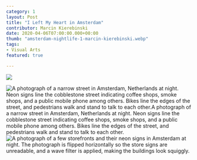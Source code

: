 ```yaml
---
category: 1
layout: Post
title: "I Left My Heart in Amsterdam"
contributor: Marcin Kierebinski
date: 2020-04-06T07:00:00.000+00:00
thumb: "amsterdam-nightlife-1-marcin-kierebinski.webp"
tags: 
- Visual Arts
featured: true

---
```

![](/uplads/amsterdam-nightlife-2-marcin-kierebinski.jpg)

<div class="center">
    <img src="{{ site.baseurl }}/uploads/1/amsterdam-nightlife-1-marcin-kierebinski.jpg" 
        alt="A photograph of a narrow street in Amsterdam, Netherlands at night. Neon signs line the cobblestone street indicating coffee shops, smoke shops, and a public mobile phone among others. Bikes line the edges of the street, and pedestrians walk and stand to talk to each other.A photograph of a narrow street in Amsterdam, Netherlands at night. Neon signs line the cobblestone street indicating coffee shops, smoke shops, and a public mobile phone among others. Bikes line the edges of the street, and pedestrians walk and stand to talk to each other.">
</div>

<div class="center">
    <img src="{{ site.baseurl }}/uploads/1/amsterdam-nightlife-2-marcin-kierebinski.jpg" 
        alt="A photograph of a few storefronts and their neon signs in Amsterdam at night. The photograph is flipped horizontally so the store signs are unreadable, and a wave filter is applied, making the buildings look squiggly.">
</div>